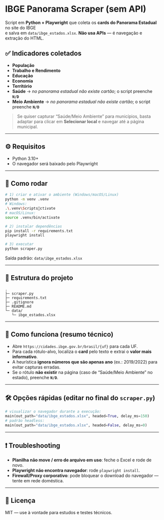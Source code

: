 # IBGE Panorama Scraper (sem API)

Script em **Python + Playwright** que coleta os **cards do Panorama Estadual** no site do IBGE  
e salva em `data/ibge_estados.xlsx`. **Não usa APIs** — é navegação e extração do HTML.

## ✅ Indicadores coletados
- **População**
- **Trabalho e Rendimento**
- **Educação**
- **Economia**
- **Território**
- **Saúde** → _no panorama estadual não existe cartão_; o script preenche **`N/D`**
- **Meio Ambiente** → _no panorama estadual não existe cartão_; o script preenche **`N/D`**

> Se quiser capturar “Saúde/Meio Ambiente” para municípios, basta adaptar para clicar em **Selecionar local** e navegar até a página municipal.

---

## ⚙️ Requisitos
- Python 3.10+
- O navegador será baixado pelo Playwright

---

## 🚀 Como rodar

```bash
# 1) criar e ativar o ambiente (Windows/macOS/Linux)
python -m venv .venv
# Windows:
.\.venv\Scriptsctivate
# macOS/Linux:
source .venv/bin/activate

# 2) instalar dependências
pip install -r requirements.txt
playwright install

# 3) executar
python scraper.py
```

Saída padrão: `data/ibge_estados.xlsx`

---

## 🧩 Estrutura do projeto
```
.
├─ scraper.py
├─ requirements.txt
├─ .gitignore
├─ README.md
└─ data/
   └─ ibge_estados.xlsx
```

---

## 🔎 Como funciona (resumo técnico)
- Abre `https://cidades.ibge.gov.br/brasil/{uf}` para cada UF.
- Para cada rótulo-alvo, localiza o **card** pelo texto e extrai o **valor mais informativo**.
- A heurística **ignora números que são apenas ano** (ex.: 2019/2022) para evitar capturas erradas.
- Se o rótulo **não existir** na página (caso de “Saúde/Meio Ambiente” no estado), preenche **`N/D`**.

---

## 🛠️ Opções rápidas (editar no final do `scraper.py`)
```python
# visualizar o navegador durante a execução:
main(out_path="data/ibge_estados.xlsx", headed=True, delay_ms=150)
# padrão headless:
main(out_path="data/ibge_estados.xlsx", headed=False, delay_ms=0)
```

---

## ❗ Troubleshooting
- **Planilha não move / erro de arquivo em uso**: feche o Excel e rode de novo.
- **Playwright não encontra navegador**: rode `playwright install`.
- **Firewall/Proxy corporativo**: pode bloquear o download do navegador — tente em rede doméstica.

---

## 📄 Licença
MIT — use à vontade para estudos e testes técnicos.
